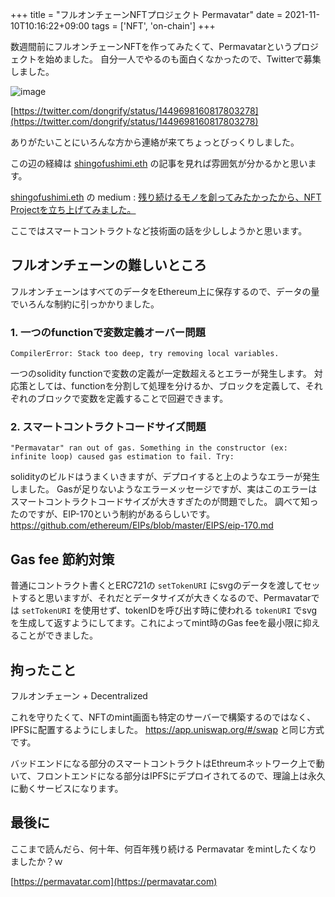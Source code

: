 +++
title = "フルオンチェーンNFTプロジェクト Permavatar"
date = 2021-11-10T10:16:22+09:00
tags = ['NFT', 'on-chain']
+++

数週間前にフルオンチェーンNFTを作ってみたくて、Permavatarというプロジェクトを始めました。
自分一人でやるのも面白くなかったので、Twitterで募集しました。

![image](/images/post/2021-11-10/permavatar.png)

[https://twitter.com/dongrify/status/1449698160817803278](https://twitter.com/dongrify/status/1449698160817803278)

ありがたいことにいろんな方から連絡が来てちょっとびっくりしました。

この辺の経緯は [shingofushimi.eth](https://twitter.com/smcpglf) の記事を見れば雰囲気が分かるかと思います。

[shingofushimi.eth](https://twitter.com/smcpglf) の medium : [残り続けるモノを創ってみたかったから、NFT Projectを立ち上げてみました。](https://smcpglf.medium.com/%E6%AE%8B%E3%82%8A%E7%B6%9A%E3%81%91%E3%82%8B%E3%83%A2%E3%83%8E%E3%82%92%E5%89%B5%E3%81%A3%E3%81%A6%E3%81%BF%E3%81%9F%E3%81%8B%E3%81%A3%E3%81%9F%E3%81%8B%E3%82%89-nft-project%E3%82%92%E7%AB%8B%E3%81%A1%E4%B8%8A%E3%81%92%E3%81%A6%E3%81%BF%E3%81%BE%E3%81%97%E3%81%9F-a7a42859440f)

ここではスマートコントラクトなど技術面の話を少ししようかと思います。

## フルオンチェーンの難しいところ
フルオンチェーンはすべてのデータをEthereum上に保存するので、データの量でいろんな制約に引っかかりました。

### 1. 一つのfunctionで変数定義オーバー問題
```
CompilerError: Stack too deep, try removing local variables.
```
一つのsolidity functionで変数の定義が一定数超えるとエラーが発生します。
対応策としては、functionを分割して処理を分けるか、ブロックを定義して、それぞれのブロックで変数を定義することで回避できます。

### 2. スマートコントラクトコードサイズ問題
```
"Permavatar" ran out of gas. Something in the constructor (ex: infinite loop) caused gas estimation to fail. Try:
```
solidityのビルドはうまくいきますが、デプロイすると上のようなエラーが発生しました。
Gasが足りないようなエラーメッセージですが、実はこのエラーはスマートコントラクトコードサイズが大きすぎたのが問題でした。
調べて知ったのですが、EIP-170という制約があるらしいです。
https://github.com/ethereum/EIPs/blob/master/EIPS/eip-170.md

## Gas fee 節約対策
普通にコントラクト書くとERC721の `setTokenURI` にsvgのデータを渡してセットすると思いますが、それだとデータサイズが大きくなるので、Permavatarでは `setTokenURI` を使用せず、tokenIDを呼び出す時に使われる `tokenURI` でsvgを生成して返すようにしてます。これによってmint時のGas feeを最小限に抑えることができました。

## 拘ったこと
フルオンチェーン + Decentralized 

これを守りたくて、NFTのmint画面も特定のサーバーで構築するのではなく、IPFSに配置するようにしました。
https://app.uniswap.org/#/swap と同じ方式です。

バッドエンドになる部分のスマートコントラクトはEthreumネットワーク上で動いて、フロントエンドになる部分はIPFSにデプロイされてるので、理論上は永久に動くサービスになります。

## 最後に
ここまで読んだら、何十年、何百年残り続ける Permavatar をmintしたくなりましたか？ｗ

[https://permavatar.com](https://permavatar.com)
